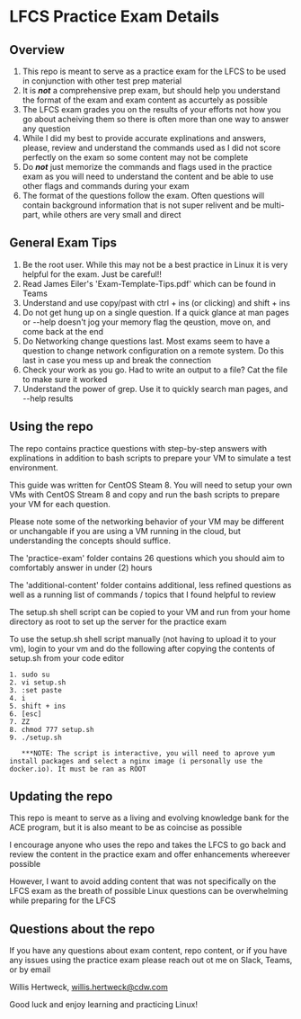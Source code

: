 
# LFCS Practice Exam Details

## Overview

1. This repo is meant to serve as a practice exam for  the LFCS to be used in conjunction with other test prep material
2. It is ***not*** a comprehensive prep exam, but should help you understand the format of the exam and exam content as accurtely as possible
3. The LFCS exam grades you on the results of your efforts not how you go about acheiving them so there is often more than one way to answer any question
4. While I did my best to provide accurate explinations and answers, please, review and understand the commands used as I did not score perfectly on the exam so some content may not be complete
5. Do ***not*** just memorize the commands and flags used in the practice exam as you will need to understand the content and be able to use other flags and commands during your exam
6. The format of the questions follow the exam.  Often questions will contain background information that is not super relivent and be multi-part, while others are very small and direct

## General Exam Tips

1. Be the root user.  While this may not be a best practice in Linux it is very helpful for the exam.  Just be careful!!
2. Read James Eiler's 'Exam-Template-Tips.pdf' which can be found in Teams
3. Understand and use copy/past with ctrl + ins (or clicking) and shift + ins 
4. Do not get hung up on a single question.  If a quick glance at man pages or --help doesn't jog your memory flag the qeustion, move on, and come back at the end
5. Do Networking change questions last.  Most exams seem to have a question to change network configuration on a remote system.  Do this last in case you mess up and break the connection
6. Check your work as you go.  Had to write an output to a file?  Cat the file to make sure it worked 
7. Understand the power of grep.  Use it to quickly search man pages, and --help results  

## Using the repo

The repo contains practice questions with step-by-step answers with explinations in addition to bash scripts to prepare  your VM to simulate a test environment.  

This guide was written for CentOS Steam 8.  You will need to setup your own VMs with CentOS Stream 8 and copy and run the bash scripts to prepare your VM for each question.

Please note some of the networking behavior of your VM may be different or unchangable if you are using a VM running in the cloud, but understanding the concepts should suffice. 

The 'practice-exam' folder contains 26 questions which you should aim to comfortably answer in under (2) hours

The 'additional-content' folder contains additional, less refined questions as well as a running list of commands / topics that I found helpful to review

The setup.sh shell script can be copied to your VM and run from your home directory as root to set up the server for the practice exam

To use the setup.sh shell script manually (not having to upload it to your vm), login to your vm and do the following after copying the contents of setup.sh from your code editor

    1. sudo su
    2. vi setup.sh
    3. :set paste
    4. i
    5. shift + ins
    6. [esc]
    7. ZZ
    8. chmod 777 setup.sh
    9. ./setup.sh

       ***NOTE: The script is interactive, you will need to aprove yum install packages and select a nginx image (i personally use the docker.io). It must be ran as ROOT

## Updating the repo

This repo is meant to serve as a living and evolving knowledge bank for the ACE program, but it is also meant to be as coincise as possible

I encourage anyone who uses the repo and takes the LFCS to go back and review the content in the practice exam and offer enhancements whereever possible

However, I want to avoid adding content that was not specifically on the LFCS exam as the breath of possible Linux questions can be overwhelming while preparing for the LFCS

## Questions about the repo

If you have any questions about exam content, repo content, or if you have any issues using the practice exam please reach out ot me on Slack, Teams, or by email

Willis Hertweck, willis.hertweck@cdw.com  

Good luck and enjoy learning and practicing Linux!